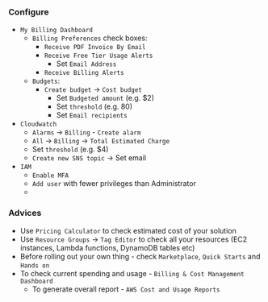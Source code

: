 ### Configure
* `My Billing Dashboard`
    * `Billing Preferences` check boxes:
        * `Receive PDF Invoice By Email`
        * `Receive Free Tier Usage Alerts`
            * Set `Email Address`
        * `Receive Billing Alerts`
    * `Budgets`:
        * `Create budget` -> `Cost budget`
            * Set `Budgeted amount` (e.g. $2) 
            * Set `threshold` (e.g. 80)
            * Set `Email recipients`
* `Cloudwatch`
    * `Alarms` -> `Billing` - `Create alarm`
    * `All` -> `Billing` -> `Total Estimated Charge`
    * Set `threshold` (e.g. $4)
    * `Create new SNS topic` -> Set email
* `IAM`
    * `Enable MFA`
    * `Add user` with fewer privileges than Administrator
    * 

### Advices
* Use `Pricing Calculator` to check estimated cost of your solution
* Use `Resource Groups` -> `Tag Editor` to check all your resources (EC2 instances, Lambda functions, DynamoDB tables etc)
* Before rolling out your own thing - check `Marketplace`, `Quick Starts` and `Hands on`
* To check current spending and usage - `Billing & Cost Management Dashboard`
    * To generate overall report - `AWS Cost and Usage Reports`
